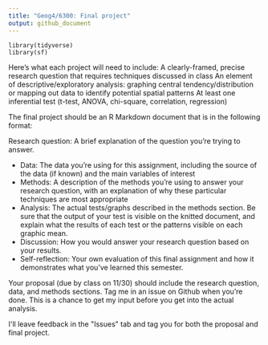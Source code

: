 ```yaml
---
title: "Geog4/6300: Final project"
output: github_document
---
```


```{r message=FALSE, warning=FALSE}
library(tidyverse)
library(sf)
```

Here’s what each project will need to include:
A clearly-framed, precise research question that requires techniques discussed in class
An element of descriptive/exploratory analysis: graphing central tendency/distribution or mapping out data to identify potential spatial patterns
At least one inferential test (t-test, ANOVA, chi-square, correlation, regression)

The final project should be an R Markdown document that is in the following format:

Research question: A brief explanation of the question you’re trying to answer.
* Data: The data you’re using for this assignment, including the source of the data (if known) and the main variables of interest
* Methods: A description of the methods you’re using to answer your research question, with an explanation of why these particular techniques are most appropriate
* Analysis: The actual tests/graphs described in the methods section. Be sure that the output of your test is visible on the knitted document, and explain what the results of each test or the patterns visible on each graphic mean.
* Discussion: How you would answer your research question based on your results.
* Self-reflection: Your own evaluation of this final assignment and how it demonstrates what you’ve learned this semester.

Your proposal (due by class on 11/30) should include the research question, data, and methods sections. Tag me in an issue on Github when you’re done. This is a chance to get my input before you get into the actual analysis.

I'll leave feedback in the "Issues" tab and tag you for both the proposal and final project.
